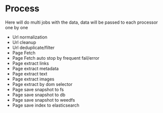 
# Process
Here will do multi jobs with the data, data will be passed to each processor one by one


- Url normalization
- Url cleanup
- Url deduplicate/filter
- Page Fetch
- Page Fetch auto stop by frequent fail/error
- Page extract links
- Page extract metadata
- Page extract text
- Page extract images
- Page extract by dom selector
- Page save snapshot to fs
- Page save snapshot to db
- Page save snapshot to weedfs
- Page save index to elasticsearch
